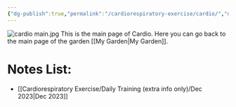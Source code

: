 ```yaml
---
{"dg-publish":true,"permalink":"/cardiorespiratory-exercise/cardio/","dgPassFrontmatter":true}
---
```


![cardio main.jpg](/img/user/Pictures%20and%20Photos/Pics/cardio%20main.jpg)
This is the main page of Cardio.
Here you can go back to the main page of the garden [[My Garden\|My Garden]].

# Notes List:
- [[Cardiorespiratory Exercise/Daily Training (extra info only)/Dec 2023\|Dec 2023]] 